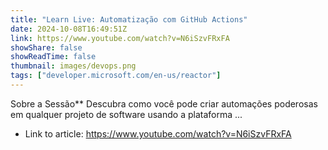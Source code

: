 ```yaml
---
title: "Learn Live: Automatização com GitHub Actions"
date: 2024-10-08T16:49:51Z
link: https://www.youtube.com/watch?v=N6iSzvFRxFA
showShare: false
showReadTime: false
thumbnail: images/devops.png
tags: ["developer.microsoft.com/en-us/reactor"]
---
```

Sobre a Sessão** Descubra como você pode criar automações poderosas em qualquer projeto de software usando a plataforma ...

- Link to article: https://www.youtube.com/watch?v=N6iSzvFRxFA